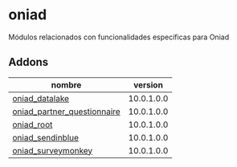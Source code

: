 oniad
=========
Módulos relacionados con funcionalidades específicas para Oniad


Addons
----------------
nombre | version
--- | ---
[oniad_datalake](oniad_datalake/) | 10.0.1.0.0
[oniad_partner_questionnaire](oniad_partner_questionnaire/) | 10.0.1.0.0
[oniad_root](oniad_root/) | 10.0.1.0.0
[oniad_sendinblue](oniad_sendinblue/) | 10.0.1.0.0
[oniad_surveymonkey](oniad_surveymonkey/) | 10.0.1.0.0
